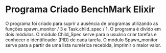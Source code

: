 # Programa Criado BenchMark Elixir

O programa foi criado para suprir a ausência de programas utilizando as funções spawn_monitor / 3 e Task.child_spec / 1.
O programa é divido em dois módulos. O módulo Child_Spec serve para o usuário criar tarefas e conhecer o identificador (PID) de cada tarefa. O módulo Spawn_monitor serve para a partir de uma lista numérica recebida, imprimir o maior valor.
